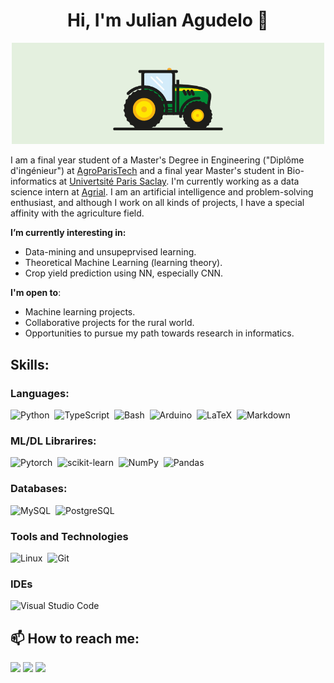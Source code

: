 <div align="center">
<h1 align="center">Hi, I'm Julian Agudelo 🌱</h1> 
<img  src="https://github.com/JulAgu/JulAgu/blob/main/Ressources/Hi.gif" alt="Tractor" width="500"/></a>
  
</div>

I am a final year student of a Master's Degree in Engineering ("Diplôme d'ingénieur") at [AgroParisTech](https://www.agroparistech.fr/) and a final year Master's student in Bio-informatics at [Univertsité Paris Saclay](https://www.universite-paris-saclay.fr/). I'm currently working as a data science intern at [Agrial](https://www.agrial.com/). I am an artificial intelligence and problem-solving enthusiast, and although I work on all kinds of projects, I have a special affinity with the agriculture field.</h2>

**I’m currently interesting in:**

- Data-mining and unsupeprvised learning.
- Theoretical Machine Learning (learning theory).
- Crop yield prediction using NN, especially CNN.

 **I'm open to**:

- Machine learning projects.
- Collaborative projects for the rural world.
- Opportunities to pursue my path towards research in informatics.

## Skills:

### Languages:

![Python](https://img.shields.io/badge/Python-3776AB?style=for-the-badge&logo=python&logoColor=white)&nbsp;
![TypeScript](https://img.shields.io/badge/TypeScript-%23f1c232?style=for-the-badge&logo=TypeScript&logoColor=white)&nbsp;
![Bash](https://img.shields.io/badge/Bash-121011?style=for-the-badge&logo=gnu-bash&logoColor=white)&nbsp;
![Arduino](https://img.shields.io/badge/Arduino-%2316537e?style=for-the-badge&logo=Arduino&logoColor=white)&nbsp;
![LaTeX](https://img.shields.io/badge/latex-%23008080.svg?style=for-the-badge&logo=latex&logoColor=white)&nbsp;
![Markdown](https://img.shields.io/badge/markdown-%23000000.svg?style=for-the-badge&logo=markdown&logoColor=white)

### ML/DL Librarires:

![Pytorch](https://img.shields.io/badge/Pytorch-FF6F00?style=for-the-badge&logo=pytorch&logoColor=white)&nbsp;
![scikit-learn](https://img.shields.io/badge/scikit--learn-%23F7931E.svg?style=for-the-badge&logo=scikit-learn&logoColor=white)&nbsp;
![NumPy](https://img.shields.io/badge/numpy-%23013243.svg?style=for-the-badge&logo=numpy&logoColor=white)&nbsp;
![Pandas](https://img.shields.io/badge/pandas-%23150458.svg?style=for-the-badge&logo=pandas&logoColor=white)&nbsp;

### Databases:

![MySQL](https://img.shields.io/badge/MySQL-%23f1c232?style=for-the-badge&logo=mysql&logoColor=white)&nbsp;
![PostgreSQL](https://img.shields.io/badge/PostgreSQL-316192?style=for-the-badge&logo=postgresql&logoColor=white)&nbsp;

### Tools and Technologies

![Linux](https://img.shields.io/badge/Linux-FCC624?style=for-the-badge&logo=linux&logoColor=black)&nbsp;
![Git](https://img.shields.io/badge/GIT-E44C30?style=for-the-badge&logo=git&logoColor=white)&nbsp;

### IDEs
![Visual Studio Code](https://img.shields.io/badge/Visual%20Studio%20Code-0078d7.svg?style=for-the-badge&logo=visual-studio-code&logoColor=white)

## 📫 How to reach me:

<p align = "center">
  
[<img src="https://img.shields.io/badge/linkedin-%2312100E.svg?&style=for-the-badge&logo=linkedin&logoColor=white&color=black" />](www.linkedin.com/in/juliansagudelo)
[<img src="https://img.shields.io/badge/HackerRank-%2312100E.svg?&style=for-the-badge&logo=HackerRank&logoColor=white&color=black" />](https://www.hackerrank.com/jsagudeloac)
[<img src="https://img.shields.io/badge/kaggle-%2312100E.svg?&style=for-the-badge&logo=kaggle&logoColor=white&color=black" />](https://www.kaggle.com/julagu)

</p>

